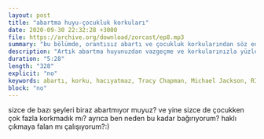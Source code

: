 ```yaml
---
layout: post
title: "abartma huyu-çocukluk korkuları"
date: 2020-09-30 22:32:28 +3000
file: https://archive.org/download/zorcast/ep8.mp3
summary: "bu bölümde, orantısız abartı ve çocukluk korkularından söz ediyoruz."
description: "Artık abartma huyunuzdan vazgeçme ve korkularınızla yüzleşme vakti geldi."
duration: "5:28" 
length: "328"
explicit: "no" 
keywords: abartı, korku, hacıyatmaz, Tracy Chapman, Michael Jackson, RIANNA, Berklee, komedi, podcast"
block: "no" 
---
```



sizce de bazı şeyleri biraz abartmıyor muyuz? ve yine sizce de çocukken çok fazla korkmadık mı? ayrıca ben neden bu kadar bağırıyorum? haklı çıkmaya falan mı çalışıyorum?:)

